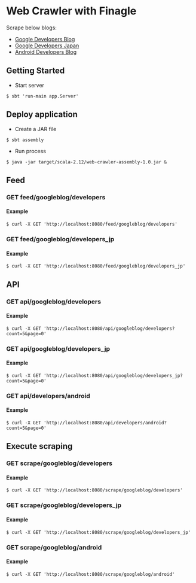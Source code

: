 # Web Crawler with Finagle
Scrape below blogs:
- [Google Developers Blog](https://developers.googleblog.com/)
- [Google Developers Japan](https://developers-jp.googleblog.com/)
- [Android Developers Blog](https://android-developers.googleblog.com/)

## Getting Started
* Start server

```
$ sbt 'run-main app.Server'
```

## Deploy application
* Create a JAR file

```
$ sbt assembly

```

* Run process

```
$ java -jar target/scala-2.12/web-crawler-assembly-1.0.jar &
```

## Feed
### GET feed/googleblog/developers
#### Example

```
$ curl -X GET 'http://localhost:8080/feed/googleblog/developers'
```

### GET feed/googleblog/developers_jp
#### Example

```
$ curl -X GET 'http://localhost:8080/feed/googleblog/developers_jp'
```

## API
### GET api/googleblog/developers
#### Example

```
$ curl -X GET 'http://localhost:8080/api/googleblog/developers?count=5&page=0'
```

### GET api/googleblog/developers_jp
#### Example

```
$ curl -X GET 'http://localhost:8080/api/googleblog/developers_jp?count=5&page=0'
```

### GET api/developers/android
#### Example

```
$ curl -X GET 'http://localhost:8080/api/developers/android?count=5&page=0'
```
## Execute scraping
### GET scrape/googleblog/developers
#### Example

```
$ curl -X GET 'http://localhost:8080/scrape/googleblog/developers'
```

### GET scrape/googleblog/developers_jp
#### Example

```
$ curl -X GET 'http://localhost:8080/scrape/googleblog/developers_jp'
```

### GET scrape/googleblog/android
#### Example

```
$ curl -X GET 'http://localhost:8080/scrape/googleblog/android'
```
